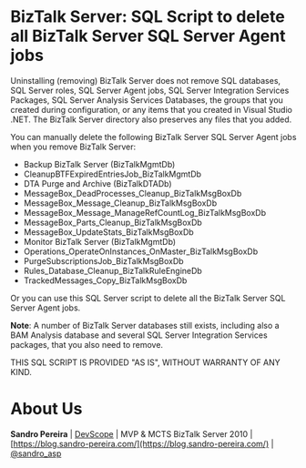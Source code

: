 # BizTalk Server: SQL Script to delete all BizTalk Server SQL Server Agent jobs
Uninstalling (removing) BizTalk Server does not remove SQL databases, SQL Server roles, SQL Server Agent jobs, SQL Server Integration Services Packages, SQL Server Analysis Services Databases, the groups that you created during configuration, or any items that you created in Visual Studio .NET. The BizTalk Server directory also preserves any files that you added.

You can manually delete the following BizTalk Server SQL Server Agent jobs when you remove BizTalk Server:
* Backup BizTalk Server (BizTalkMgmtDb)
* CleanupBTFExpiredEntriesJob_BizTalkMgmtDb
* DTA Purge and Archive (BizTalkDTADb)
* MessageBox_DeadProcesses_Cleanup_BizTalkMsgBoxDb
* MessageBox_Message_Cleanup_BizTalkMsgBoxDb
* MessageBox_Message_ManageRefCountLog_BizTalkMsgBoxDb
* MessageBox_Parts_Cleanup_BizTalkMsgBoxDb
* MessageBox_UpdateStats_BizTalkMsgBoxDb
* Monitor BizTalk Server (BizTalkMgmtDb)
* Operations_OperateOnInstances_OnMaster_BizTalkMsgBoxDb
* PurgeSubscriptionsJob_BizTalkMsgBoxDb
* Rules_Database_Cleanup_BizTalkRuleEngineDb
* TrackedMessages_Copy_BizTalkMsgBoxDb

Or you can use this SQL Server script to delete all the BizTalk Server SQL Server Agent jobs.

**Note**: A number of BizTalk Server databases still exists, including also a BAM Analysis database and several SQL Server Integration Services packages, that you also need to remove.
 
THIS SQL SCRIPT IS PROVIDED "AS IS", WITHOUT WARRANTY OF ANY KIND.

# About Us
**Sandro Pereira** | [DevScope](http://www.devscope.net/) | MVP & MCTS BizTalk Server 2010 | [https://blog.sandro-pereira.com/](https://blog.sandro-pereira.com/) | [@sandro_asp](https://twitter.com/sandro_asp)